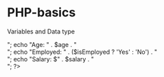 # PHP-basics
Variables and Data type
<?php
  $name = "John Doe";
  $age = 25;
  $isEmployed = true;
  $salary = 1000.50;

  echo "Name: " . $name . "<br>";
  echo "Age: " . $age . "<br>";
  echo "Employed: " . ($isEmployed ? 'Yes' : 'No') . "<br>";
  echo "Salary: $" . $salary . "<br>";
?>
